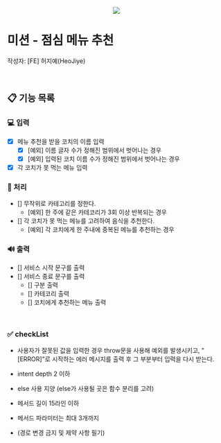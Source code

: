 <p align="center">
    <img src="https://woowacourse.github.io/img/logo_full_white.339e6416.png">
</p>

# 미션 - 점심 메뉴 추천
작성자: [FE] 허지예(HeoJiye)

<br>

## 📋 기능 목록

###  💻 입력
- [x] 메뉴 추천을 받을 코치의 이름 입력
    - [x] [예외] 이름 글자 수가 정해진 범위에서 벗어나는 경우
    - [x] [예외] 입력된 코치 이름 수가 정해진 범위에서 벗어나는 경우  
- [x] 각 코치가 못 먹는 메뉴 입력

### 🚀 처리
- [] 무작위로 카테고리를 정한다.
    - [예외] 한 주에 같은 카테코리가 3회 이상 반복되는 경우
- [] 각 코치가 못 먹는 메뉴를 고려하여 음식을 추천한다.
    - [예외] 각 코치에게 한 주내에 중복된 메뉴를 추천하는 경우

### 🔊 출력
- [] 서비스 시작 문구를 출력
- [] 서비스 종료 문구를 출력
    - [] 구분 출력
    - [] 카테코리 출력
    - [] 코치에게 추천하는 메뉴 출력

<br>

### ✅ checkList
- 사용자가 잘못된 값을 입력한 경우 throw문을 사용해 예외를 발생시키고, "[ERROR]"로 시작하는 에러 메시지를 출력 후 그 부분부터 입력을 다시 받는다.

- intent depth 2 이하
- else 사용 지양 (else가 사용될 곳은 함수 분리를 고려)
- 메서드 길이 15라인 이하
- 메서드 파라미터는 최대 3개까지
- (경로 변경 금지 및 제약 사항 필기)